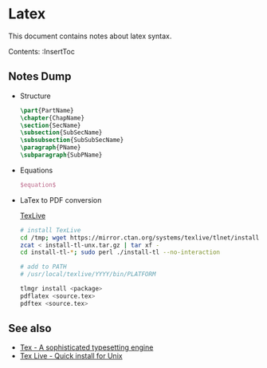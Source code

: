 # Latex

This document contains notes about latex syntax.

Contents:
:InsertToc

## Notes Dump
*   Structure

    ```latex
    \part{PartName}
    \chapter{ChapName}
    \section{SecName}
    \subsection{SubSecName}
    \subsubsection{SubSubSecName}
    \paragraph{PName}
    \subparagraph{SubPName}
    ```

*   Equations
    ```latex
    $equation$
    ```

*   LaTex to PDF conversion

    [TexLive](https://tug.org/texlive/)
    ```bash
    # install TexLive
    cd /tmp; wget https://mirror.ctan.org/systems/texlive/tlnet/install-tl-unx.tar.gz
    zcat < install-tl-unx.tar.gz | tar xf -
    cd install-tl-*; sudo perl ./install-tl --no-interaction

    # add to PATH
    # /usr/local/texlive/YYYY/bin/PLATFORM

    tlmgr install <package>
    pdflatex <source.tex>
    pdftex <source.tex>
    ```

## See also
*   [Tex - A sophisticated typesetting engine](https://ctan.org/pkg/tex)
*   [Tex Live - Quick install for Unix](https://tug.org/texlive/quickinstall.html)

